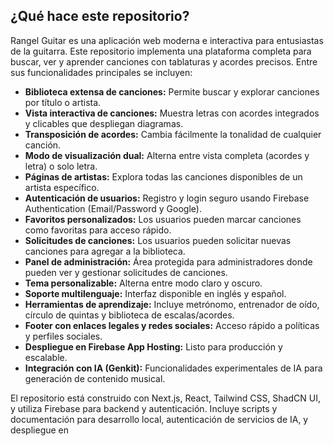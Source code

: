## ¿Qué hace este repositorio?

Rangel Guitar es una aplicación web moderna e interactiva para entusiastas de la guitarra. Este repositorio implementa una plataforma completa para buscar, ver y aprender canciones con tablaturas y acordes precisos. Entre sus funcionalidades principales se incluyen:

- **Biblioteca extensa de canciones:** Permite buscar y explorar canciones por título o artista.
- **Vista interactiva de canciones:** Muestra letras con acordes integrados y clicables que despliegan diagramas.
- **Transposición de acordes:** Cambia fácilmente la tonalidad de cualquier canción.
- **Modo de visualización dual:** Alterna entre vista completa (acordes y letra) o solo letra.
- **Páginas de artistas:** Explora todas las canciones disponibles de un artista específico.
- **Autenticación de usuarios:** Registro y login seguro usando Firebase Authentication (Email/Password y Google).
- **Favoritos personalizados:** Los usuarios pueden marcar canciones como favoritas para acceso rápido.
- **Solicitudes de canciones:** Los usuarios pueden solicitar nuevas canciones para agregar a la biblioteca.
- **Panel de administración:** Área protegida para administradores donde pueden ver y gestionar solicitudes de canciones.
- **Tema personalizable:** Alterna entre modo claro y oscuro.
- **Soporte multilenguaje:** Interfaz disponible en inglés y español.
- **Herramientas de aprendizaje:** Incluye metrónomo, entrenador de oído, círculo de quintas y biblioteca de escalas/acordes.
- **Footer con enlaces legales y redes sociales:** Acceso rápido a políticas y perfiles sociales.
- **Despliegue en Firebase App Hosting:** Listo para producción y escalable.
- **Integración con IA (Genkit):** Funcionalidades experimentales de IA para generación de contenido musical.

El repositorio está construido con Next.js, React, Tailwind CSS, ShadCN UI, y utiliza Firebase para backend y autenticación. Incluye scripts y documentación para desarrollo local, autenticación de servicios de IA, y despliegue en